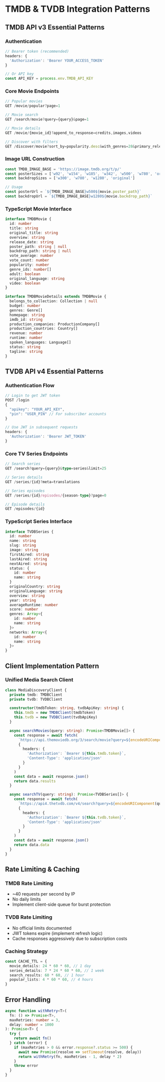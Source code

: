 # TMDB & TVDB Integration Patterns

## TMDB API v3 Essential Patterns

### Authentication
```typescript
// Bearer token (recommended)
headers: {
  'Authorization': 'Bearer YOUR_ACCESS_TOKEN'
}

// Or API key
const API_KEY = process.env.TMDB_API_KEY
```

### Core Movie Endpoints
```typescript
// Popular movies
GET /movie/popular?page=1

// Movie search
GET /search/movie?query={query}&page=1

// Movie details
GET /movie/{movie_id}?append_to_response=credits,images,videos

// Discover with filters
GET /discover/movie?sort_by=popularity.desc&with_genres=28&primary_release_year=2023
```

### Image URL Construction
```typescript
const TMDB_IMAGE_BASE = 'https://image.tmdb.org/t/p/'
const posterSizes = ['w92', 'w154', 'w185', 'w342', 'w500', 'w780', 'original']
const backdropSizes = ['w300', 'w780', 'w1280', 'original']

// Usage
const posterUrl = `${TMDB_IMAGE_BASE}w500${movie.poster_path}`
const backdropUrl = `${TMDB_IMAGE_BASE}w1280${movie.backdrop_path}`
```

### TypeScript Movie Interface
```typescript
interface TMDBMovie {
  id: number
  title: string
  original_title: string
  overview: string
  release_date: string
  poster_path: string | null
  backdrop_path: string | null
  vote_average: number
  vote_count: number
  popularity: number
  genre_ids: number[]
  adult: boolean
  original_language: string
  video: boolean
}

interface TMDBMovieDetails extends TMDBMovie {
  belongs_to_collection: Collection | null
  budget: number
  genres: Genre[]
  homepage: string
  imdb_id: string
  production_companies: ProductionCompany[]
  production_countries: Country[]
  revenue: number
  runtime: number
  spoken_languages: Language[]
  status: string
  tagline: string
}
```

## TVDB API v4 Essential Patterns

### Authentication Flow
```typescript
// Login to get JWT token
POST /login
{
  "apikey": "YOUR_API_KEY",
  "pin": "USER_PIN" // For subscriber accounts
}

// Use JWT in subsequent requests
headers: {
  'Authorization': 'Bearer JWT_TOKEN'
}
```

### Core TV Series Endpoints
```typescript
// Search series
GET /search?query={query}&type=series&limit=25

// Series details
GET /series/{id}?meta=translations

// Series episodes
GET /series/{id}/episodes/{season-type}?page=0

// Episode details
GET /episodes/{id}
```

### TypeScript Series Interface
```typescript
interface TVDBSeries {
  id: number
  name: string
  slug: string
  image: string
  firstAired: string
  lastAired: string
  nextAired: string
  status: {
    id: number
    name: string
  }
  originalCountry: string
  originalLanguage: string
  overview: string
  year: string
  averageRuntime: number
  score: number
  genres: Array<{
    id: number
    name: string
  }>
  networks: Array<{
    id: number
    name: string
  }>
}
```

## Client Implementation Pattern

### Unified Media Search Client
```typescript
class MediaDiscoveryClient {
  private tmdb: TMDBClient
  private tvdb: TVDBClient

  constructor(tmdbToken: string, tvdbApiKey: string) {
    this.tmdb = new TMDBClient(tmdbToken)
    this.tvdb = new TVDBClient(tvdbApiKey)
  }

  async searchMovies(query: string): Promise<TMDBMovie[]> {
    const response = await fetch(
      `https://api.themoviedb.org/3/search/movie?query=${encodeURIComponent(query)}`,
      {
        headers: {
          'Authorization': `Bearer ${this.tmdb.token}`,
          'Content-Type': 'application/json'
        }
      }
    )
    const data = await response.json()
    return data.results
  }

  async searchTV(query: string): Promise<TVDBSeries[]> {
    const response = await fetch(
      `https://api4.thetvdb.com/v4/search?query=${encodeURIComponent(query)}&type=series`,
      {
        headers: {
          'Authorization': `Bearer ${this.tvdb.token}`,
          'Content-Type': 'application/json'
        }
      }
    )
    const data = await response.json()
    return data.data
  }
}
```

## Rate Limiting & Caching

### TMDB Rate Limiting
- ~40 requests per second by IP
- No daily limits
- Implement client-side queue for burst protection

### TVDB Rate Limiting
- No official limits documented
- JWT tokens expire (implement refresh logic)
- Cache responses aggressively due to subscription costs

### Caching Strategy
```typescript
const CACHE_TTL = {
  movie_details: 24 * 60 * 60, // 1 day
  series_details: 7 * 24 * 60 * 60, // 1 week
  search_results: 60 * 60, // 1 hour
  popular_lists: 4 * 60 * 60, // 4 hours
}
```

## Error Handling
```typescript
async function withRetry<T>(
  fn: () => Promise<T>,
  maxRetries: number = 3,
  delay: number = 1000
): Promise<T> {
  try {
    return await fn()
  } catch (error) {
    if (maxRetries > 0 && error.response?.status >= 500) {
      await new Promise(resolve => setTimeout(resolve, delay))
      return withRetry(fn, maxRetries - 1, delay * 2)
    }
    throw error
  }
}
```